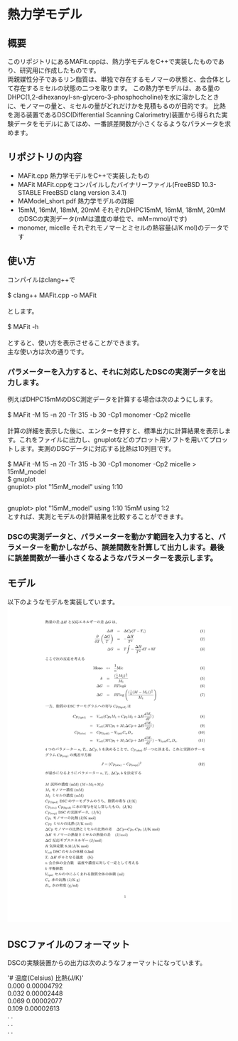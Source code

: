 # 熱力学モデル

## 概要
このリポジトリにあるMAFit.cppは、熱力学モデルをC++で実装したものであり、研究用に作成したものです。  
両親媒性分子であるリン脂質は、単独で存在するモノマーの状態と、会合体として存在するミセルの状態の二つを取ります。
この熱力学モデルは、ある量のDHPC(1,2-dihexanoyl-sn-glycero-3-phosphocholine)を水に溶かしたときに、モノマーの量と、ミセルの量がどれだけかを見積もるのが目的です。
比熱を測る装置であるDSC(Differential Scanning Calorimetry)装置から得られた実験データをモデルにあてはめ、一番誤差関数が小さくなるようなパラメータを求めます。

## リポジトリの内容  
- MAFit.cpp 熱力学モデルをC++で実装したもの  
- MAFit     MAFit.cppをコンパイルしたバイナリーファイル(FreeBSD 10.3-STABLE FreeBSD clang version 3.4.1)  
- MAModel_short.pdf 熱力学モデルの詳細  
- 15mM, 16mM, 18mM, 20mM それぞれDHPC15mM, 16mM, 18mM, 20mMのDSCの実測データ(mMは濃度の単位で、mM=mmol/lです)  
- monomer, micelle それぞれモノマーとミセルの熱容量(J/K mol)のデータです  

## 使い方
コンパイルはclang++で  
<br/>
$ clang++ MAFit.cpp -o MAFit  
<br/>
とします。  
<br/>
$ MAFit -h  
<br/>
とすると、使い方を表示させることができます。  
主な使い方は次の通りです。  

### パラメーターを入力すると、それに対応したDSCの実測データを出力します。  
例えばDHPC15mMのDSC測定データを計算する場合は次のようにします。  
<br/>
$ MAFit -M 15 -n 20 -Tr 315 -b 30 -Cp1 monomer -Cp2 micelle  
<br/>
計算の詳細を表示した後に、エンターを押すと、標準出力に計算結果を表示します。これをファイルに出力し、gnuplotなどのプロット用ソフトを用いてプロットします。実測のDSCデータに対応する比熱は10列目です。    
<br/>
$ MAFit -M 15 -n 20 -Tr 315 -b 30 -Cp1 monomer -Cp2 micelle > 15mM_model  
$ gnuplot  
gnuplot> plot "15mM_model" using 1:10  
<br/>

gnuplot> plot "15mM_model" using 1:10 15mM using 1:2  
とすれば、実測とモデルの計算結果を比較することができます。  

### DSCの実測データと、パラメーターを動かす範囲を入力すると、パラメーターを動かしながら、誤差関数を計算して出力します。最後に誤差関数が一番小さくなるようなパラメーターを表示します。  

## モデル
以下のようなモデルを実装しています。
![image](./MAModel_short.png)


## DSCファイルのフォーマット
DSCの実験装置からの出力は次のようなフォーマットになっています。  

'# 温度(Celsius) 比熱(J/K)'  
0.000   0.00004792  
0.032   0.00002448  
0.069   0.00002077  
0.109   0.00002613  
  .         .  
  .         .  
  .         .  
  
